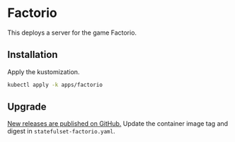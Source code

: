 # Factorio

This deploys a server for the game Factorio.

## Installation

Apply the kustomization.

```sh
kubectl apply -k apps/factorio
```

## Upgrade

[New releases are published on GitHub.](https://github.com/goofball222/factorio/pkgs/container/factorio)
Update the container image tag and digest in `statefulset-factorio.yaml`.
